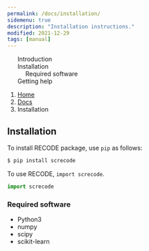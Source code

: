 ```yaml
---
permalink: /docs/installation/
sidemenu: true
description: "Installation instructions."
modified: 2021-12-29
tags: [manual]
---
```


<div class= "container">
  <div class= "row">
    <div class= "col-sm-4">
      <!--  <nav id= "toc" data-spy= "affix" data-toggle= "toc"></nav>-->
      <ul class="section-nav" id= "toc" data-spy= "affix" data-toggle= "toc">
        <li class="toc-entry toc-h2"><a href="{{ site.baseurl }}/docs/introduction">Introduction</a></li>
        <li class="toc-entry toc-h2"><a class="active" href="{{ site.baseurl }}/docs/installation">Installation</a>
          <ul>
            <li class="toc-entry toc-h3"><a href="#required-software">Required software</a></li>
          </ul>
        </li>
        <li class="toc-entry toc-h2"><a href="{{ site.baseurl }}/docs/help">Getting help</a></li>
      </ul>
    </div>
    <!-- main content area -->
    <div class= "col-sm-8">
      <nav aria-label="breadcrumb">
        <ol class="breadcrumb">
          <li class="breadcrumb-item"><a href="{{ site.baseurl }}/">Home</a></li>
          <li class="breadcrumb-item"><a href="{{ site.baseurl }}/docs/introduction">Docs</a></li>
          <li class="breadcrumb-item active" aria-current="page">Installation</li>
        </ol>
      </nav>

<div markdown="1">

## Installation
To install RECODE package, use `pip` as follows:

```bash
$ pip install screcode
```

To use RECODE, `import screcode`.

```python
import screcode
```

### Required software
<a name="required-software"></a>
* Python3
* numpy
* scipy
* scikit-learn

</div>

  </div>
</div>
